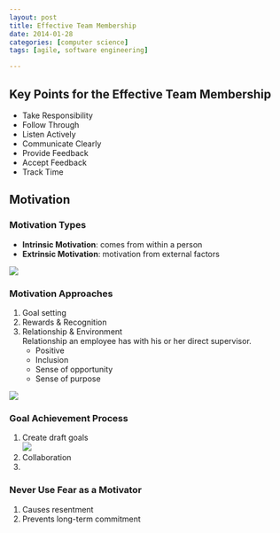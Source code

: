 ```yaml
---
layout: post
title: Effective Team Membership
date: 2014-01-28
categories: [computer science]
tags: [agile, software engineering]

---
```


Key Points for the Effective Team Membership
---

* Take Responsibility
* Follow Through
* Listen Actively
* Communicate Clearly
* Provide Feedback
* Accept Feedback
* Track Time

 
Motivation
---
### Motivation Types
* **Intrinsic Motivation**: comes from within a person
* **Extrinsic Motivation**: motivation from external factors 

![](http://sungsoo.github.com/images/motivation-types.png)


### Motivation Approaches
1. Goal setting
2. Rewards & Recognition
3. Relationship & Environment  
	Relationship an employee has with his or her direct supervisor.
	* Positive
	* Inclusion
	* Sense of opportunity
	* Sense of purpose
	
![](http://sungsoo.github.com/images/desired-outcome.png)

### Goal Achievement Process
1. Create draft goals  
![](http://sungsoo.github.com/images/personal-goal.png)
2. Collaboration
3. 
	
	
### Never Use Fear as a Motivator
1. Causes resentment
2. Prevents long-term commitment

	

	
	
